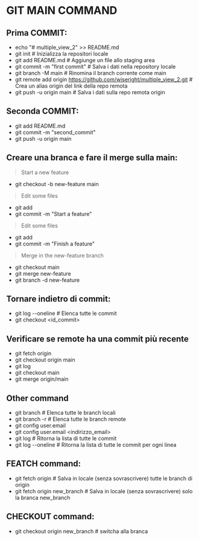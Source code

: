# GIT MAIN COMMAND

## Prima COMMIT:
- echo "# multiple_view_2" >> README.md
- git init   # Inizializza la repositori locale
- git add README.md   # Aggiunge un file allo staging area
- git commit -m "first commit"   # Salva i dati nella repository locale
- git branch -M main   # Rinomina il branch corrente come main
- git remote add origin https://github.com/wiseright/multiple_view_2.git    # Crea un alias origin del link della repo remota
- git push -u origin main   # Salva i dati sulla repo remota origin

## Seconda COMMIT:
- git add README.md
- git commit -m "second_commit"
- git push -u origin main

## Creare una branca e fare il merge sulla main:
> Start a new feature
- git checkout -b new-feature main
> Edit some files
- git add <file>
- git commit -m "Start a feature"
> Edit some files
- git add <file>
- git commit -m "Finish a feature"
> Merge in the new-feature branch
- git checkout main
- git merge new-feature
- git branch -d new-feature

## Tornare indietro di commit:
- git log --oneline   # Elenca tutte le commit
- git checkout <id_commit>

## Verificare se remote ha una commit più recente
- git fetch origin
- git checkout origin main
- git log
- git checkout main
- git merge origin/main

## Other command
- git branch   # Elenca tutte le branch locali
- git branch   -r   # Elenca tutte le branch remote
- git config user.email
- git config user.email <indirizzo_email>
- git log   # Ritorna la lista di tutte le commit
- git log --oneline   # Ritorna la lista di tutte le commit per ogni linea

## FEATCH command:
- git fetch origin    # Salva in locale (senza sovrascrivere) tutte le branch di origin 
- git fetch origin  new_branch  # Salva in locale (senza sovrascrivere) solo la branca new_branch

## CHECKOUT command:
- git checkout origin new_branch   # switcha alla branca
